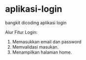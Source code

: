 # aplikasi-login
bangkit dicoding aplikasi login

Alur Fitur Login:
1. Memasukkan email dan password
2. Memvalidasi masukan.
3. Menampilkan halaman home.
